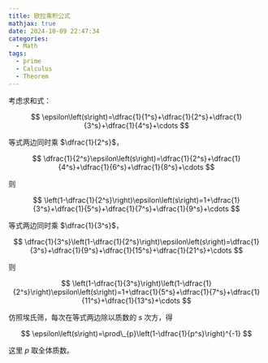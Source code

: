 ```yaml
---
title: 欧拉乘积公式
mathjax: true
date: 2024-10-09 22:47:34
categories:
  - Math
tags:
  - prime
  - Calculus
  - Theorem
---
```


考虑求和式：

$$
\epsilon\left(s\right)=\dfrac{1}{1^s}+\dfrac{1}{2^s}+\dfrac{1}{3^s}+\dfrac{1}{4^s}+\cdots
$$

等式两边同时乘 $\dfrac{1}{2^s}$，

$$
\dfrac{1}{2^s}\epsilon\left(s\right)=\dfrac{1}{2^s}+\dfrac{1}{4^s}+\dfrac{1}{6^s}+\dfrac{1}{8^s}+\cdots
$$

则

$$
\left(1-\dfrac{1}{2^s}\right)\epsilon\left(s\right)=1+\dfrac{1}{3^s}+\dfrac{1}{5^s}+\dfrac{1}{7^s}+\dfrac{1}{9^s}+\cdots
$$

等式两边同时乘 $\dfrac{1}{3^s}$，

$$
\dfrac{1}{3^s}\left(1-\dfrac{1}{2^s}\right)\epsilon\left(s\right)=\dfrac{1}{3^s}+\dfrac{1}{9^s}+\dfrac{1}{15^s}+\dfrac{1}{21^s}+\cdots
$$

则

$$
\left(1-\dfrac{1}{3^s}\right)\left(1-\dfrac{1}{2^s}\right)\epsilon\left(s\right)=1+\dfrac{1}{5^s}+\dfrac{1}{7^s}+\dfrac{1}{11^s}+\dfrac{1}{13^s}+\cdots
$$

仿照埃氏筛，每次在等式两边除以质数的 $s$ 次方，得

$$
\epsilon\left(s\right)=\prod\_{p}\left(1-\dfrac{1}{p^s}\right)^{-1}
$$

这里 $p$ 取全体质数。
